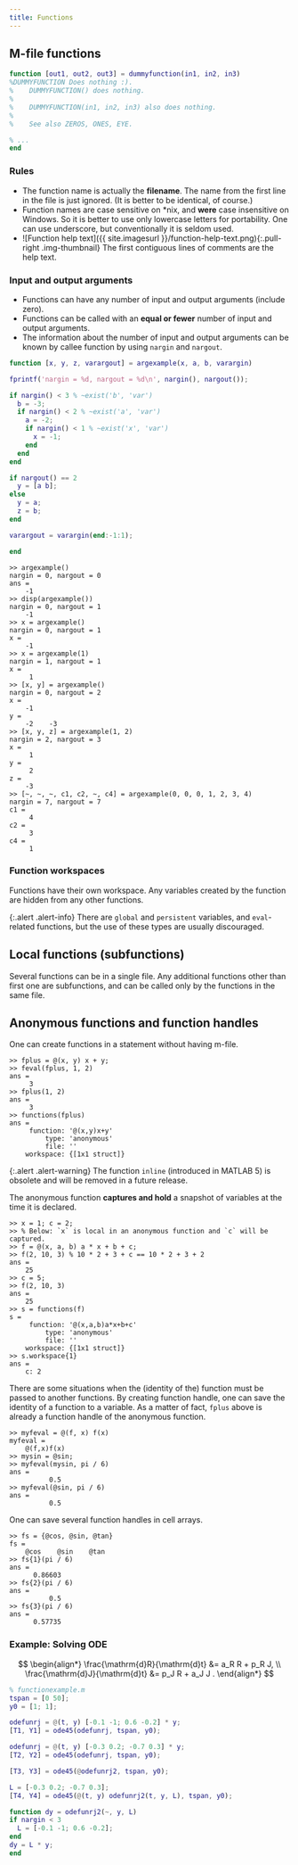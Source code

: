 ```yaml
---
title: Functions
---
```

## M-file functions

~~~matlab
function [out1, out2, out3] = dummyfunction(in1, in2, in3)
%DUMMYFUNCTION Does nothing :).
%    DUMMYFUNCTION() does nothing.
%
%    DUMMYFUNCTION(in1, in2, in3) also does nothing.
%
%    See also ZEROS, ONES, EYE.

% ...
end
~~~

### Rules

- The function name is actually the **filename**. The name from the first line in the file is just ignored. (It is better to be identical, of course.)
- Function names are case sensitive on \*nix, and **were** case insensitive on Windows. So it is better to use only lowercase letters for portability. One can use underscore, but conventionally it is seldom used.
- ![Function help text]({{ site.imagesurl }}/function-help-text.png){:.pull-right .img-thumbnail} The first contiguous lines of comments are the help text.

### Input and output arguments

- Functions can have any number of input and output arguments (include zero).
- Functions can be called with an **equal or fewer** number of input and output arguments.
- The information about the number of input and output arguments can be known by callee function by using `nargin` and `nargout`.

~~~matlab
function [x, y, z, varargout] = argexample(x, a, b, varargin)

fprintf('nargin = %d, nargout = %d\n', nargin(), nargout());

if nargin() < 3 % ~exist('b', 'var')
  b = -3;
  if nargin() < 2 % ~exist('a', 'var')
    a = -2;
    if nargin() < 1 % ~exist('x', 'var')
      x = -1;
    end
  end
end

if nargout() == 2
  y = [a b];
else
  y = a;
  z = b;
end

varargout = varargin(end:-1:1);

end
~~~

~~~plain
>> argexample()
nargin = 0, nargout = 0
ans =
    -1
>> disp(argexample())
nargin = 0, nargout = 1
    -1
>> x = argexample()
nargin = 0, nargout = 1
x =
    -1
>> x = argexample(1)
nargin = 1, nargout = 1
x =
     1
>> [x, y] = argexample()
nargin = 0, nargout = 2
x =
    -1
y =
    -2    -3
>> [x, y, z] = argexample(1, 2)
nargin = 2, nargout = 3
x =
     1
y =
     2
z =
    -3
>> [~, ~, ~, c1, c2, ~, c4] = argexample(0, 0, 0, 1, 2, 3, 4)
nargin = 7, nargout = 7
c1 =
     4
c2 =
     3
c4 =
     1
~~~

### Function workspaces

Functions have their own workspace. Any variables created by the function are hidden from any other functions.

{:.alert .alert-info}
There are `global` and `persistent` variables, and `eval`- related functions, but the use of these types are usually discouraged.

## Local functions (subfunctions)

Several functions can be in a single file. Any additional functions other than first one are subfunctions, and can be called only by the functions in the same file.

## Anonymous functions and function handles

One can create functions in a statement without having m-file.

~~~plain
>> fplus = @(x, y) x + y;
>> feval(fplus, 1, 2)
ans =
     3
>> fplus(1, 2)
ans =
     3
>> functions(fplus)
ans = 
     function: '@(x,y)x+y'
         type: 'anonymous'
         file: ''
    workspace: {[1x1 struct]}
~~~

{:.alert .alert-warning}
The function `inline` (introduced in MATLAB 5) is obsolete and will be removed in a future release.

The anonymous function **captures and hold** a snapshot of variables at the time it is declared.

~~~plain
>> x = 1; c = 2;
>> % Below: `x` is local in an anonymous function and `c` will be captured.
>> f = @(x, a, b) a * x + b + c;
>> f(2, 10, 3) % 10 * 2 + 3 + c == 10 * 2 + 3 + 2
ans =
    25
>> c = 5;
>> f(2, 10, 3)
ans =
    25
>> s = functions(f)
s = 
     function: '@(x,a,b)a*x+b+c'
         type: 'anonymous'
         file: ''
    workspace: {[1x1 struct]}
>> s.workspace{1}
ans = 
    c: 2
~~~

There are some situations when the (identity of the) function must be passed to another functions. By creating function handle, one can save the identity of a function to a variable. As a matter of fact, `fplus` above is already a function handle of the anonymous function.

~~~plain
>> myfeval = @(f, x) f(x)
myfeval = 
    @(f,x)f(x)
>> mysin = @sin;
>> myfeval(mysin, pi / 6)
ans =
          0.5
>> myfeval(@sin, pi / 6)
ans =
          0.5
~~~

One can save several function handles in cell arrays.

~~~plain
>> fs = {@cos, @sin, @tan}
fs = 
    @cos    @sin    @tan
>> fs{1}(pi / 6)
ans =
      0.86603
>> fs{2}(pi / 6)
ans =
          0.5
>> fs{3}(pi / 6)
ans =
      0.57735
~~~

### Example: Solving ODE

$$
  \begin{align*}
    \frac{\mathrm{d}R}{\mathrm{d}t} &= a_R R + p_R J, \\
    \frac{\mathrm{d}J}{\mathrm{d}t} &= p_J R + a_J J .
  \end{align*}
$$

~~~matlab
% functionexample.m
tspan = [0 50];
y0 = [1; 1];

odefunrj = @(t, y) [-0.1 -1; 0.6 -0.2] * y;
[T1, Y1] = ode45(odefunrj, tspan, y0);

odefunrj = @(t, y) [-0.3 0.2; -0.7 0.3] * y;
[T2, Y2] = ode45(odefunrj, tspan, y0);

[T3, Y3] = ode45(@odefunrj2, tspan, y0);

L = [-0.3 0.2; -0.7 0.3];
[T4, Y4] = ode45(@(t, y) odefunrj2(t, y, L), tspan, y0);
~~~

~~~matlab
function dy = odefunrj2(~, y, L)
if nargin < 3
  L = [-0.1 -1; 0.6 -0.2];
end
dy = L * y;
end
~~~
